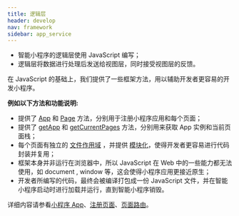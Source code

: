 ```yaml
---
title: 逻辑层
header: develop
nav: framework
sidebar: app_service
---
```


- 智能小程序的逻辑层使用 JavaScript 编写；
- 逻辑层将数据进行处理后发送给视图层，同时接受视图层的反馈。

在 JavaScript 的基础上，我们提供了一些框架方法，用以辅助开发者更容易的开发小程序。

**例如以下方法和功能说明:**

- 提供了 [App](https://smartprogram.baidu.com/docs/develop/framework/app_service_register/#App/) 和 [Page](https://smartprogram.baidu.com/docs/develop/framework/app_service_page/#Page/) 方法，分别用于注册小程序应用和每个页面；
- 提供了 [getApp](https://smartprogram.baidu.com/docs/develop/framework/app_service_register/#getApp/) 和 [getCurrentPages](https://smartprogram.baidu.com/docs/develop/framework/app_service_getcurrentpages/#getCurrentPages/) 方法，分别用来获取 App 实例和当前页面栈；
- 每个页面有独立的 [文件作用域](https://smartprogram.baidu.com/docs/develop/framework/app_service_getcurrentpages/#%E6%96%87%E4%BB%B6%E4%BD%9C%E7%94%A8%E5%9F%9F/) ，并提供 [模块化](https://smartprogram.baidu.com/docs/develop/framework/app_service_getcurrentpages/#%E6%A8%A1%E5%9D%97%E5%8C%96/)，使得开发者更容易进行代码封装并复用；
- 框架本身并非运行在浏览器中，所以 JavaScript 在 Web 中的一些能力都无法使用，如 document , window 等，这会使得小程序应用更接近原生；
- 开发者所编写的代码，最终会被编译打包成一份 JavaScript 文件，并在智能小程序启动时进行加载并运行，直到智能小程序销毁。

详细内容请参看<a href="https://smartprogram.baidu.com/docs/develop/framework/app_service_register/">小程序 App</a>、<a href="https://smartprogram.baidu.com/docs/develop/framework/app_service_page/">注册页面</a>、<a href="https://smartprogram.baidu.com/docs/develop/framework/app_service_getcurrentpages/">页面路由</a>。



